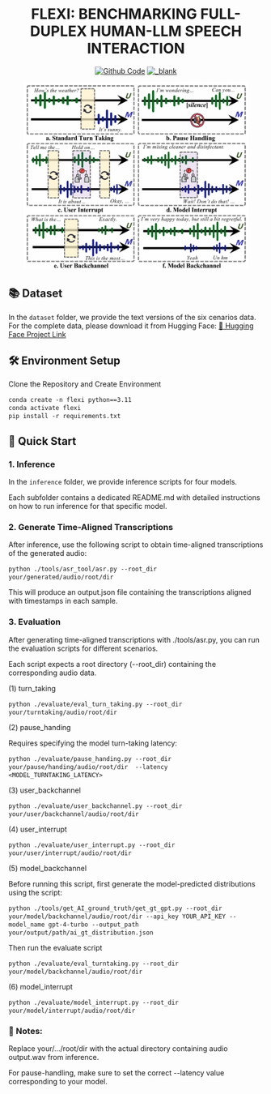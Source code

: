 <h1 align="center">
FLEXI: BENCHMARKING FULL-DUPLEX HUMAN-LLM SPEECH INTERACTION
</h1>

<div align="center">
    <a href="https://github.com/ChristineCHEN274/FLEXI" target="_blank">
    <img src="https://img.shields.io/badge/GitHub-Code-blue?logo=github" alt="Github Code"></a>
    <a href="https://huggingface.co/datasets/qibai/FLEXI" target="_blank">
    <img src="https://img.shields.io/badge/🤗 Dataset-FLEXI-yellow" alt="_blank"></a>
</div>

<p align="center">
  <img src="./images/Six_Scenarios.png" alt="Overview of six full-duplex scenarios in human-LLM interaction." width="444"/>
</p>


## 📚 Dataset

In the `dataset` folder, we provide the text versions of the six cenarios data.  
For the complete data, please download it from Hugging Face: [🔗 Hugging Face Project Link](https://huggingface.co/datasets/qibai/FLEXI/tree/main)


## 🛠️ Environment Setup

 Clone the Repository and Create Environment

    conda create -n flexi python==3.11
    conda activate flexi 
    pip install -r requirements.txt


## 🚀 Quick Start
### 1. Inference
In the `inference` folder, we provide inference scripts for four models.

Each subfolder contains a dedicated README.md with detailed instructions on how to run inference for that specific model.


### 2. Generate Time-Aligned Transcriptions

After inference, use the following script to obtain time-aligned transcriptions of the generated audio:

    python ./tools/asr_tool/asr.py --root_dir your/generated/audio/root/dir

This will produce an output.json file containing the transcriptions aligned with timestamps in each sample.

### 3. Evaluation

After generating time-aligned transcriptions with ./tools/asr.py, you can run the evaluation scripts for different scenarios.

Each script expects a root directory (--root_dir) containing the corresponding audio data.

(1) turn_taking

    python ./evaluate/eval_turn_taking.py --root_dir your/turntaking/audio/root/dir

(2) pause_handing

Requires specifying the model turn-taking latency:

    python ./evaluate/pause_handing.py --root_dir your/pause/handing/audio/root/dir  --latency <MODEL_TURNTAKING_LATENCY>

(3) user_backchannel

    python ./evaluate/user_backchannel.py --root_dir your/user/backchannel/audio/root/dir

(4) user_interrupt

    python ./evaluate/user_interrupt.py --root_dir your/user/interrupt/audio/root/dir

(5) model_backchannel

Before running this script, first generate the model-predicted distributions using the script:


    python ./tools/get_AI_ground_truth/get_gt_gpt.py --root_dir your/model/backchannel/audio/root/dir --api_key YOUR_API_KEY --model_name gpt-4-turbo --output_path your/output/path/ai_gt_distribution.json

Then run the evaluate script

    python ./evaluate/eval_turntaking.py --root_dir your/model/backchannel/audio/root/dir

(6) model_interrupt

    python ./evaluate/model_interrupt.py --root_dir your/model/interrupt/audio/root/dir

### 📌 Notes:

Replace your/.../root/dir with the actual directory containing audio output.wav from inference.

For pause-handling, make sure to set the correct --latency value corresponding to your model.
